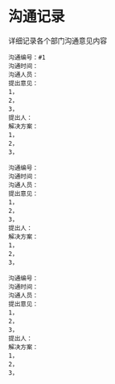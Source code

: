 # 沟通记录

详细记录各个部门沟通意见内容

```
沟通编号：#1
沟通时间：
沟通人员：
提出意见：
1，
2，
3，
提出人：
解决方案：
1，
2，
3，
```

```
沟通编号：
沟通时间：
沟通人员：
提出意见：
1，
2，
3，
提出人：
解决方案：
1，
2，
3，
```

```
沟通编号：
沟通时间：
沟通人员：
提出意见：
1，
2，
3，
提出人：
解决方案：
1，
2，
3，
```



